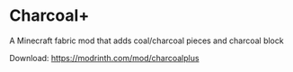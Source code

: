 # Charcoal+

A Minecraft fabric mod that adds coal/charcoal pieces and charcoal block

Download: https://modrinth.com/mod/charcoalplus
